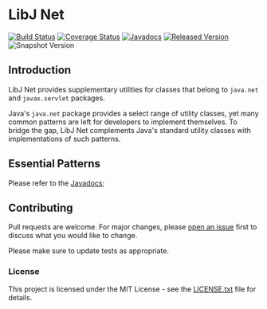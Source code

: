 # LibJ Net

[![Build Status](https://travis-ci.org/libj/net.svg?branch=master)](https://travis-ci.org/libj/net)
[![Coverage Status](https://coveralls.io/repos/github/libj/net/badge.svg)](https://coveralls.io/github/libj/net)
[![Javadocs](https://www.javadoc.io/badge/org.libj/net.svg)](https://www.javadoc.io/doc/org.libj/net)
[![Released Version](https://img.shields.io/maven-central/v/org.libj/net.svg)](https://mvnrepository.com/artifact/org.libj/net)
![Snapshot Version](https://img.shields.io/nexus/s/org.libj/net?label=maven-snapshot&server=https%3A%2F%2Foss.sonatype.org)

## Introduction

LibJ Net provides supplementary utilities for classes that belong to `java.net` and `javax.servlet` packages.

Java's `java.net` package provides a select range of utility classes, yet many common patterns are left for developers to implement themselves. To bridge the gap, LibJ Net complements Java's standard utility classes with implementations of such patterns.

## Essential Patterns

Please refer to the [Javadocs](https://coveralls.io/github/libj/net);

## Contributing

Pull requests are welcome. For major changes, please [open an issue](../../issues) first to discuss what you would like to change.

Please make sure to update tests as appropriate.

### License

This project is licensed under the MIT License - see the [LICENSE.txt](LICENSE.txt) file for details.